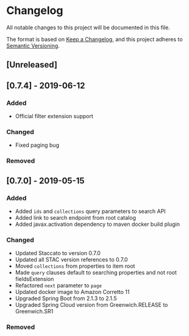 # Changelog
All notable changes to this project will be documented in this file.

The format is based on [Keep a Changelog](https://keepachangelog.com/en/1.0.0/),
and this project adheres to [Semantic Versioning](https://semver.org/spec/v2.0.0.html).

## [Unreleased]
## [0.7.4] - 2019-06-12
### Added
- Official filter extension support

### Changed
- Fixed paging bug

### Removed

## [0.7.0] - 2019-05-15
### Added
- Added `ids` and `collections` query parameters to search API
- Added link to search endpoint from root catalog
- Added javax.activation dependency to maven docker build plugin

### Changed
- Updated Staccato to version 0.7.0
- Updated all STAC version references to 0.7.0
- Moved `collections` from properties to item root
- Made `query` clauses default to searching properties and not root fieldsExtension
- Refactored `next` parameter to `page`
- Updated docker image to Amazon Corretto 11
- Upgraded Spring Boot from 2.1.3 to 2.1.5
- Upgraded Spring Cloud version from Greenwich.RELEASE to Greenwich.SR1

### Removed

